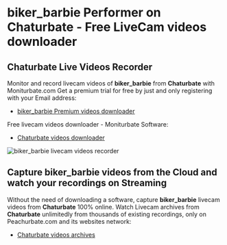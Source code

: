# biker_barbie Performer on Chaturbate - Free LiveCam videos downloader

## Chaturbate Live Videos Recorder

Monitor and record livecam videos of **biker_barbie** from **Chaturbate** with Moniturbate.com
Get a premium trial for free by just and only registering with your Email address:
* [biker_barbie Premium videos downloader](https://moniturbate.com/request-demo-licence-key.html)

Free livecam videos downloader - Moniturbate Software:
* [Chaturbate videos downloader](https://moniturbate.com/moniturbate-download-software.html)

![biker_barbie livecam videos recorder](https://peachurnet.com/templates/moniturbate-software.png)


## Capture biker_barbie videos from the Cloud and watch your recordings on Streaming

Without the need of downloading a software, capture **biker_barbie** livecam videos from **Chaturbate** 100% online.
Watch Livecam archives from **Chaturbate** unlimitedly from thousands of existing recordings, only on Peachurbate.com and its websites network:
* [Chaturbate videos archives](https://peachurnet.com/)